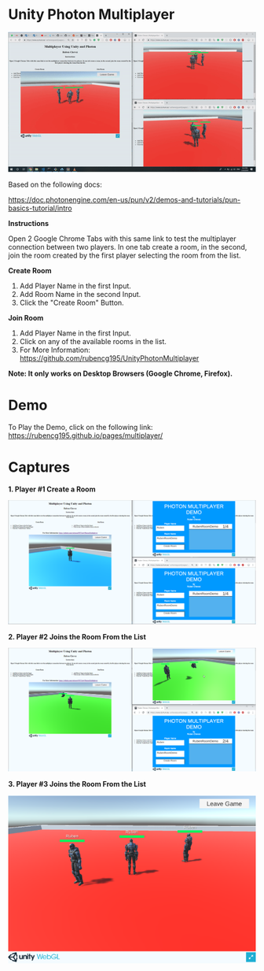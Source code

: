 # Unity Photon Multiplayer

![multiplayer](./multiplayer.gif)

Based on the following docs:

https://doc.photonengine.com/en-us/pun/v2/demos-and-tutorials/pun-basics-tutorial/intro

**Instructions**

Open 2 Google Chrome Tabs with this same link to test the multiplayer connection between two players. In one tab create a room, in the second, join the room created by the first player selecting the room from the list.

**Create Room**

1. Add Player Name in the first Input.
2. Add Room Name in the second Input.
3. Click the "Create Room" Button.

**Join Room**

1. Add Player Name in the first Input.
2. Click on any of the available rooms in the list.
3. For More Information: https://github.com/rubencg195/UnityPhotonMultiplayer

**Note: It only works on Desktop Browsers (Google Chrome, Firefox).**

# Demo

To Play the Demo, click on the following link:
https://rubencg195.github.io/pages/multiplayer/

# Captures

**1. Player #1 Create a Room**


![multiplayer](./multiplayer1.png)

**2. Player #2 Joins the Room From the List**


![multiplayer](./multiplayer2.png)

**3. Player #3 Joins the Room From the List**


![multiplayer](./multiplayer.png)


